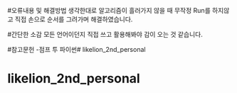 #오류내용 및 해결방법
생각한대로 알고리즘이 흘러가지 않을 때 무작정 Run를 하지않고 직접 손으로 순서를 그려가며 해결하였습니다.

#간단한 소감
모든 언어이던지 직접 쓰고 활용해봐야 감이 오는 것 같습니다.

#참고문헌
-점프 투 파이썬# likelion_2nd_personal
# likelion_2nd_personal
